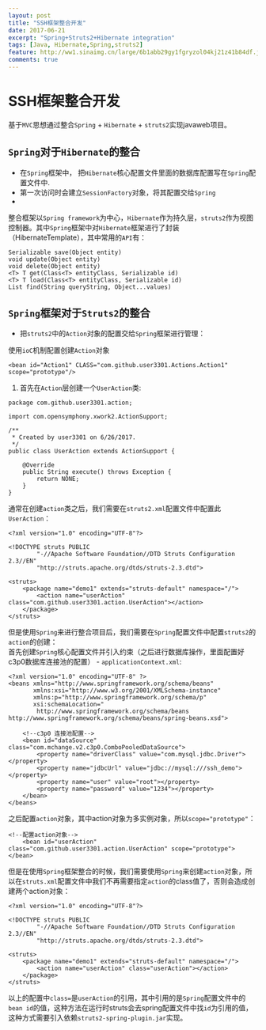 ```yaml
---
layout: post
title: "SSH框架整合开发"
date: 2017-06-21
excerpt: "Spring+Struts2+Hibernate integration"
tags: [Java, Hibernate,Spring,struts2]
feature: http://ww1.sinaimg.cn/large/6b1abb29gy1fgryzol04kj21z41b84df.jpg
comments: true
---
```


# SSH框架整合开发
基于`MVC`思想通过整合`Spring` + `Hibernate` + `struts2`实现javaweb项目。</br>


## `Spring`对于`Hibernate`的整合
* 在`Spring`框架中， 把`Hibernate`核心配置文件里面的数据库配置写在`Spring`配置文件中.
* 第一次访问时会建立`SessionFactory`对象，将其配置交给`Spring`
*
整合框架以`Spring framework`为中心，`Hibernate`作为持久层，`struts2`作为视图控制器。其中`Spring`框架中对`Hibernate`框架进行了封装（HibernateTemplate），其中常用的`API`有：

```
Serializable save(Object entity)
void update(Object entity)
void delete(Object entity)
<T> T get(Class<T> entityClass, Serializable id)
<T> T load(Class<T> entityClass, Serializable id)
List find(String queryString, Object...values)
```

## `Spring`框架对于`Struts2`的整合
* 把`struts2`中的`Action`对象的配置交给`Spring`框架进行管理：</br>

使用`ioC`机制配置创建`Action`对象

```
<bean id="Action1" CLASS="com.github.user3301.Actions.Action1" scope="prototype"/>
```

1. 首先在`Action`层创建一个`UserAction`类:

```
package com.github.user3301.action;

import com.opensymphony.xwork2.ActionSupport;

/**
 * Created by user3301 on 6/26/2017.
 */
public class UserAction extends ActionSupport {

    @Override
    public String execute() throws Exception {
        return NONE;
    }
}
```

通常在创建`action`类之后，我们需要在`struts2.xml`配置文件中配置此`UserAction`：

```
<?xml version="1.0" encoding="UTF-8"?>

<!DOCTYPE struts PUBLIC
        "-//Apache Software Foundation//DTD Struts Configuration 2.3//EN"
        "http://struts.apache.org/dtds/struts-2.3.dtd">

<struts>
    <package name="demo1" extends="struts-default" namespace="/">
        <action name="userAction" class="com.github.user3301.action.UserAction"></action>
    </package>
</struts>
```

但是使用`Spring`来进行整合项目后，我们需要在`Spring`配置文件中配置`struts2`的`action`的创建：</br>
首先创建`Spring`核心配置文件并引入约束（之后进行数据库操作，里面配置好c3p0数据库连接池的配置） - `applicationContext.xml`:

```
<?xml version="1.0" encoding="UTF-8" ?>
<beans xmlns="http://www.springframework.org/schema/beans"
       xmlns:xsi="http://www.w3.org/2001/XMLSchema-instance"
       xmlns:p="http://www.springframework.org/schema/p"
       xsi:schemaLocation="
        http://www.springframework.org/schema/beans http://www.springframework.org/schema/beans/spring-beans.xsd">

    <!--c3p0 连接池配置-->
    <bean id="dataSource" class="com.mchange.v2.c3p0.ComboPooledDataSource">
        <property name="driverClass" value="com.mysql.jdbc.Driver"></property>
        <property name="jdbcUrl" value="jdbc://mysql:///ssh_demo"></property>
        <property name="user" value="root"></property>
        <property name="password" value="1234"></property>
    </bean>
</beans>
```

之后配置`action`对象，其中action对象为多实例对象，所以`scope="prototype"`：

```
<!--配置action对象-->
    <bean id="userAction" class="com.github.user3301.action.UserAction" scope="prototype"></bean>
```

但是在使用`Spring`框架整合的时候，我们需要使用`Spring`来创建`action`对象，所以在`struts.xml`配置文件中我们不再需要指定`action`的class值了，否则会造成创建两个action对象：

```
<?xml version="1.0" encoding="UTF-8"?>

<!DOCTYPE struts PUBLIC
        "-//Apache Software Foundation//DTD Struts Configuration 2.3//EN"
        "http://struts.apache.org/dtds/struts-2.3.dtd">

<struts>
    <package name="demo1" extends="struts-default" namespace="/">
        <action name="userAction" class="userAction"></action>
    </package>
</struts>
```

以上的配置中`class=`是`userAction`的引用，其中引用的是`Spring`配置文件中的`bean id`的值，这种方法在运行时struts会去spring配置文件中找`id`为引用的值，这种方式需要引入依赖`struts2-spring-plugin.jar`实现。

